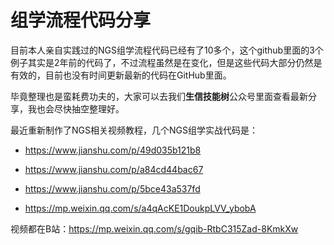 # 组学流程代码分享

目前本人亲自实践过的NGS组学流程代码已经有了10多个，这个github里面的3个例子其实是2年前的代码了，不过流程虽然是在变化，但是这些代码大部分仍然是有效的，目前也没有时间更新最新的代码在GitHub里面。

毕竟整理也是蛮耗费功夫的，大家可以去我们**生信技能树**公众号里面查看最新分享，我也会尽快抽空整理好。

最近重新制作了NGS相关视频教程，几个NGS组学实战代码是：

- <https://www.jianshu.com/p/49d035b121b8>

- <https://www.jianshu.com/p/a84cd44bac67>

- <https://www.jianshu.com/p/5bce43a537fd> 

- <https://mp.weixin.qq.com/s/a4qAcKE1DoukpLVV_ybobA>

视频都在B站：https://mp.weixin.qq.com/s/gqib-RtbC315Zad-8KmkXw 

